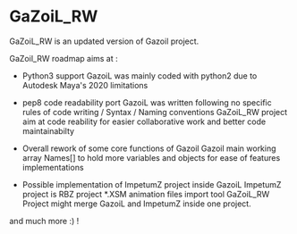 # GaZoiL_RW
GaZoiL_RW is an updated version of Gazoil project.

GaZoil_RW roadmap aims at :

- Python3 support 
GazoiL was mainly coded with python2 due to Autodesk Maya's 2020 limitations

- pep8 code readability port
GazoiL was written following no specific rules of code writing / Syntax /  Naming conventions
GaZoiL_RW project aim at code reability for easier collaborative work and better code maintainabilty

- Overall rework of some core functions of Gazoil
Gazoil main working array Names[] to hold more variables and objects for ease of features implementations

- Possible implementation of ImpetumZ project inside GazoiL
ImpetumZ project is RBZ project *.XSM animation files import tool
GaZoiL_RW Project might merge GazoiL and ImpetumZ inside one project.

and much more :) !
